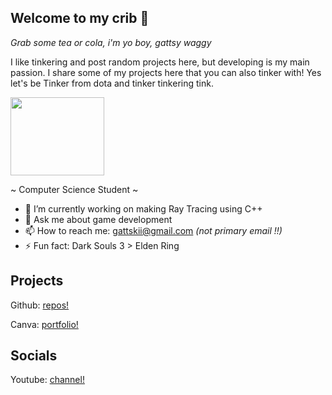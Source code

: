 ## Welcome to my crib 🛌

*Grab some tea or cola, i'm yo boy, gattsy waggy*

I like tinkering and post random projects here, but developing is my main passion. I share some of my projects here that you can also tinker with! Yes let's be Tinker from dota and tinker tinkering tink.

<img src="https://cdn.akamai.steamstatic.com/apps/dota2/videos/dota_react/heroes/renders/tinker.png" width="150" height="125">

~ Computer Science Student ~
- 🔭 I’m currently working on making Ray Tracing using C++
- 💬 Ask me about game development
- 📫 How to reach me: gattskii@gmail.com *(not primary email !!)*
- ⚡ Fun fact: Dark Souls 3 > Elden Ring

## Projects
Github: [repos!](https://github.com/Gattskii?tab=repositories)

Canva: [portfolio!](https://www.canva.com/design/DAGS7DyVRVY/lUrrfgdusiYrJ_HXHMAkkg/edit?utm_content=DAGS7DyVRVY&utm_campaign=designshare&utm_medium=link2&utm_source=sharebutton)

## Socials
Youtube:
[channel!](https://www.youtube.com/@gatts6217/videos)  
<!--
**Gattskii/Gattskii** is a ✨ _special_ ✨ repository because its `README.md` (this file) appears on your GitHub profile.

Here are some ideas to get you started:

- 🔭 I’m currently working on ...
- 🌱 I’m currently learning ...
- 👯 I’m looking to collaborate on ...
- 🤔 I’m looking for help with ...
- 💬 Ask me about ...
- 📫 How to reach me: ...
- 😄 Pronouns: ...
- ⚡ Fun fact: ...
-->
